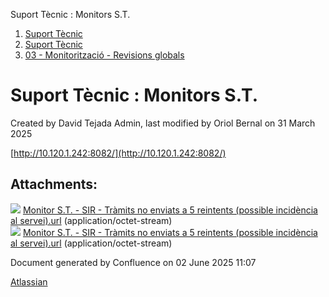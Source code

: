 Suport Tècnic : Monitors S.T.  

1.  [Suport Tècnic](index.md)
2.  [Suport Tècnic](13893782.md)
3.  [03 - Monitorització - Revisions globals](26313327.md)

Suport Tècnic : Monitors S.T.
=============================

Created by David Tejada Admin, last modified by Oriol Bernal on 31 March 2025

[http://10.120.1.242:8082/](http://10.120.1.242:8082/)

  

Attachments:
------------

![](images/icons/bullet_blue.gif) [Monitor S.T. - SIR - Tràmits no enviats a 5 reintents (possible incidència al servei).url](attachments/41522177/64979235.url) (application/octet-stream)  
![](images/icons/bullet_blue.gif) [Monitor S.T. - SIR - Tràmits no enviats a 5 reintents (possible incidència al servei).url](attachments/41522177/64979234.url) (application/octet-stream)  

Document generated by Confluence on 02 June 2025 11:07

[Atlassian](http://www.atlassian.com/)